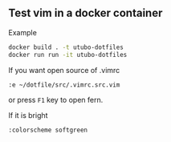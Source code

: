 ## Test vim in a docker container
Example
```sh
docker build . -t utubo-dotfiles
docker run run -it utubo-dotfiles
```

If you want open source of .vimrc
```vim
:e ~/dotfile/src/.vimrc.src.vim
```

or press `F1` key to open fern.  

If it is bright
```vim
:colorscheme softgreen
```

